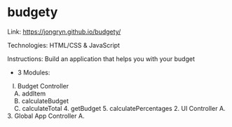 # budgety

Link: https://jongryn.github.io/budgety/

Technologies: HTML/CSS & JavaScript

Instructions: Build an application that helps you with your budget
- 3 Modules:

&nbsp;&nbsp; I. Budget Controller
<br />
&nbsp;&nbsp;&nbsp; A. addItem
<br />
&nbsp;&nbsp;&nbsp; B. calculateBudget
<br />
&nbsp;&nbsp;&nbsp; C. calculateTotal
4. getBudget
5. calculatePercentages
2. UI Controller
A.
3. Global App Controller
A.
